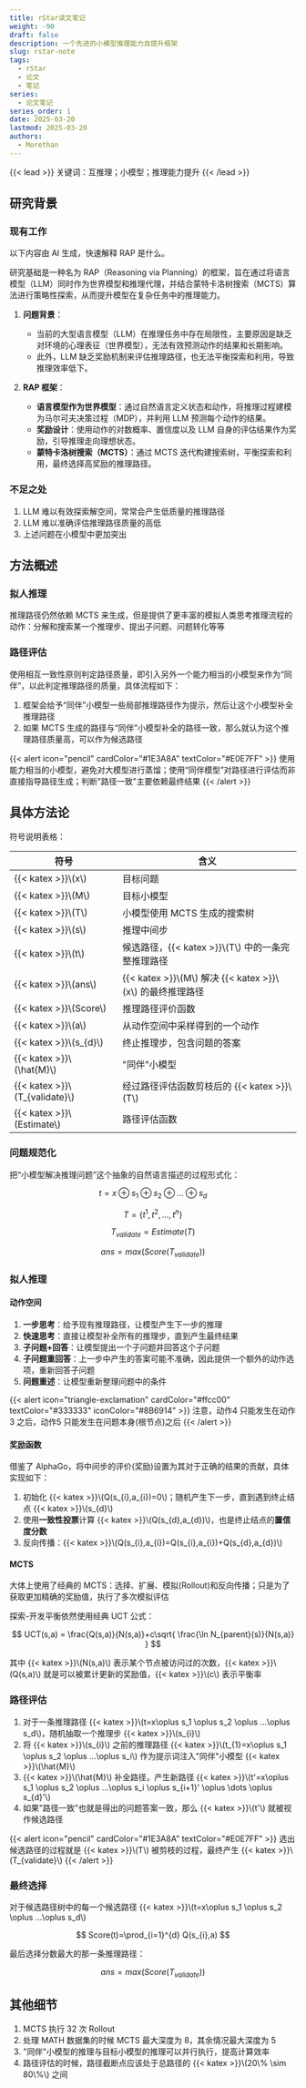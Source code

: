 ```yaml
---
title: rStar读文笔记
weight: -90
draft: false
description: 一个先进的小模型推理能力自提升框架
slug: rstar-note
tags:
  - rStar
  - 论文
  - 笔记
series:
  - 论文笔记
series_order: 1
date: 2025-03-20
lastmod: 2025-03-20
authors:
  - Morethan
---
```


{{< lead >}}
关键词：互推理；小模型；推理能力提升
{{< /lead >}}

## 研究背景

### 现有工作

以下内容由 AI 生成，快速解释 RAP 是什么。

研究基础是一种名为 RAP（Reasoning via Planning）的框架，旨在通过将语言模型（LLM）同时作为世界模型和推理代理，并结合蒙特卡洛树搜索（MCTS）算法进行策略性探索，从而提升模型在复杂任务中的推理能力。

1. **问题背景**：
   - 当前的大型语言模型（LLM）在推理任务中存在局限性，主要原因是缺乏对环境的心理表征（世界模型），无法有效预测动作的结果和长期影响。
   - 此外，LLM 缺乏奖励机制来评估推理路径，也无法平衡探索和利用，导致推理效率低下。

2. **RAP 框架**：
   - **语言模型作为世界模型**：通过自然语言定义状态和动作，将推理过程建模为马尔可夫决策过程（MDP），并利用 LLM 预测每个动作的结果。
   - **奖励设计**：使用动作的对数概率、置信度以及 LLM 自身的评估结果作为奖励，引导推理走向理想状态。
   - **蒙特卡洛树搜索（MCTS）**：通过 MCTS 迭代构建搜索树，平衡探索和利用，最终选择高奖励的推理路径。

### 不足之处

1. LLM 难以有效探索解空间，常常会产生低质量的推理路径
2. LLM 难以准确评估推理路径质量的高低
3. 上述问题在小模型中更加突出

## 方法概述

### 拟人推理

推理路径仍然依赖 MCTS 来生成，但是提供了更丰富的模拟人类思考推理流程的动作：分解和搜索某一个推理步、提出子问题、问题转化等等

### 路径评估

使用相互一致性原则判定路径质量，即引入另外一个能力相当的小模型来作为“同伴”，以此判定推理路径的质量，具体流程如下：

1. 框架会给予“同伴”小模型一些局部推理路径作为提示，然后让这个小模型补全推理路径
2. 如果 MCTS 生成的路径与“同伴”小模型补全的路径一致，那么就认为这个推理路径质量高，可以作为候选路径


{{< alert icon="pencil" cardColor="#1E3A8A" textColor="#E0E7FF" >}}
使用能力相当的小模型，避免对大模型进行蒸馏；使用“同伴模型”对路径进行评估而非直接指导路径生成；判断"路径一致"主要依赖最终结果
{{< /alert >}}

## 具体方法论

符号说明表格：

| 符号             | 含义                  |
| -------------- | ------------------- |
| {{< katex >}}\\(x\\)            | 目标问题                |
| {{< katex >}}\\(M\\)            | 目标小模型               |
| {{< katex >}}\\(T\\)            | 小模型使用 MCTS 生成的搜索树   |
| {{< katex >}}\\(s\\)            | 推理中间步               |
| {{< katex >}}\\(t\\)            | 候选路径，{{< katex >}}\\(T\\) 中的一条完整推理路径 |
| {{< katex >}}\\(ans\\)          | {{< katex >}}\\(M\\) 解决 {{< katex >}}\\(x\\) 的最终推理路径  |
| {{< katex >}}\\(Score\\)        | 推理路径评价函数            |
| {{< katex >}}\\(a\\)            | 从动作空间中采样得到的一个动作     |
| {{< katex >}}\\(s_{d}\\)        | 终止推理步，包含问题的答案       |
| {{< katex >}}\\(\\hat{M}\\)      | "同伴"小模型             |
| {{< katex >}}\\(T_{validate}\\) | 经过路径评估函数剪枝后的 {{< katex >}}\\(T\\)    |
| {{< katex >}}\\(Estimate\\)     | 路径评估函数              |

### 问题规范化

把“小模型解决推理问题”这个抽象的自然语言描述的过程形式化：

$$
t=x\oplus s_1 \oplus s_2 \oplus ...\oplus s_d
$$

$$
T=\left \{ t^1, t^2, ..., t^n \right \} 
$$

$$
T_{validate}=Estimate(T)
$$

$$
ans = max(Score(T_{validate}))
$$

### 拟人推理

#### 动作空间

1. **一步思考**：给予现有推理路径，让模型产生下一步的推理
2. **快速思考**：直接让模型补全所有的推理步，直到产生最终结果
3. **子问题+回答**：让模型提出一个子问题并回答这个子问题
4. **子问题重回答**：上一步中产生的答案可能不准确，因此提供一个额外的动作选项，重新回答子问题
5. **问题重述**：让模型重新整理问题中的条件


{{< alert icon="triangle-exclamation" cardColor="#ffcc00" textColor="#333333" iconColor="#8B6914" >}}
注意，动作4 只能发生在动作3 之后，动作5 只能发生在问题本身(根节点)之后
{{< /alert >}}

#### 奖励函数

借鉴了 AlphaGo，将中间步的评价(奖励)设置为其对于正确的结果的贡献，具体实现如下：

1. 初始化 {{< katex >}}\\(Q(s_{i},a_{i})=0\\)；随机产生下一步，直到遇到终止结点 {{< katex >}}\\(s_{d}\\)
2. 使用**一致性投票**计算 {{< katex >}}\\(Q(s_{d},a_{d})\\)，也是终止结点的**置信度分数**
3. 反向传播：{{< katex >}}\\(Q(s_{i},a_{i})=Q(s_{i},a_{i})+Q(s_{d},a_{d})\\)

#### MCTS

大体上使用了经典的 MCTS：选择、扩展、模拟(Rollout)和反向传播；只是为了获取更加精确的奖励值，执行了多次模拟评估

探索-开发平衡依然使用经典 UCT 公式：

$$
UCT(s,a) = \frac{Q(s,a)}{N(s,a)}+c\sqrt{ \frac{\ln N_{parent}(s)}{N(s,a)} }
$$

其中 {{< katex >}}\\(N(s,a)\\) 表示某个节点被访问过的次数，{{< katex >}}\\(Q(s,a)\\) 就是可以被累计更新的奖励值，{{< katex >}}\\(c\\) 表示平衡率

### 路径评估

1. 对于一条推理路径 {{< katex >}}\\(t=x\\oplus s_1 \\oplus s_2 \\oplus ...\\oplus s_d\\)，随机抽取一个推理步 {{< katex >}}\\(s_{i}\\)
2. 将 {{< katex >}}\\(s_{i}\\) 之前的推理路径 {{< katex >}}\\(t_{1}=x\\oplus s_1 \\oplus s_2 \\oplus ...\\oplus s_i\\) 作为提示词注入"同伴"小模型 {{< katex >}}\\(\\hat{M}\\)
3. {{< katex >}}\\(\\hat{M}\\) 补全路径，产生新路径 {{< katex >}}\\(t'=x\\oplus s_1 \\oplus s_2 \\oplus ...\\oplus s_i \\oplus s_{i+1}' \\oplus \\dots \\oplus s_{d}'\\)
4. 如果"路径一致"也就是得出的问题答案一致，那么 {{< katex >}}\\(t'\\) 就被视作候选路径


{{< alert icon="pencil" cardColor="#1E3A8A" textColor="#E0E7FF" >}}
选出候选路径的过程就是 {{< katex >}}\\(T\\) 被剪枝的过程，最终产生 {{< katex >}}\\(T_{validate}\\)
{{< /alert >}}

### 最终选择

对于候选路径树中的每一个候选路径 {{< katex >}}\\(t=x\\oplus s_1 \\oplus s_2 \\oplus ...\\oplus s_d\\)

$$
Score(t)=\prod_{i=1}^{d} Q(s_{i},a)
$$

最后选择分数最大的那一条推理路径：

$$
ans = max(Score(T_{validate}))
$$

## 其他细节

1. MCTS 执行 32 次 Rollout
2. 处理 MATH 数据集的时候 MCTS 最大深度为 8，其余情况最大深度为 5
3. "同伴"小模型的推理与目标小模型的推理可以并行执行，提高计算效率
4. 路径评估的时候，路径截断点应该处于总路径的 {{< katex >}}\\(20\\% \\sim 80\\%\\) 之间
